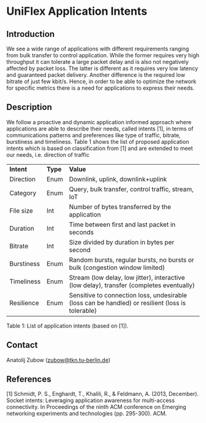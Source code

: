 UniFlex Application Intents
===============================

## Introduction

We see a wide range of applications with different requirements ranging from bulk transfer to control application. While the former requires very high throughput it can tolerate a large packet delay and is also not negatively affected by packet loss. The latter is different as it requires very low latency and guaranteed packet delivery. Another difference is the required low bitrate of just few kbit/s. Hence, in order to be able to optimize the network for specific metrics there is a need for applications to express their needs.

## Description

We follow a proactive and dynamic application informed approach where applications are able to describe their needs, called intents [1], in terms of communications patterns and preferences like type of traffic, bitrate, burstiness and timeliness. Table 1 shows the list of proposed application intents which is based on classification from [1] and are extended to meet our needs, i.e. direction of traffic

<table>
<tr>
<td><b>Intent</b></td>
<td><b>Type</b></td>
<td><b>Value</b></td>
</tr>
<tr>
<td>Direction</td>
<td>Enum</td>
<td>Downlink, uplink, downlink+uplink</td>
</tr>
<tr>
<td>Category</td>
<td>Enum</td>
<td>Query, bulk transfer, control traffic, stream, IoT</td>
</tr>
<tr>
<td>File size</td>
<td>Int</td>
<td>Number of bytes transferred by the application</td>
</tr>
<tr>
<td>Duration</td>
<td>Int</td>
<td>Time between first and last packet in seconds</td>
</tr>
<tr>
<td>Bitrate</td>
<td>Int</td>
<td>Size divided by duration in bytes per second</td>
</tr>
<tr>
<td>Burstiness</td>
<td>Enum</td>
<td>Random bursts, regular bursts, no bursts or bulk (congestion window limited)</td>
</tr>
<tr>
<td>Timeliness</td>
<td>Enum</td>
<td>Stream (low delay, low jitter), interactive (low delay), transfer (completes eventually)</td>
</tr>
<tr>
<td>Resilience</td>
<td>Enum</td>
<td>Sensitive to connection loss, undesirable (loss can be handled) or resilient (loss is tolerable)</td>
</tr>
</table>
Table 1: List of application intents (based on [1]).

## Contact

Anatolij Zubow (zubow@tkn.tu-berlin.de)

## References

[1] Schmidt, P. S., Enghardt, T., Khalili, R., & Feldmann, A. (2013, December). Socket intents: Leveraging application awareness for multi-access connectivity. In Proceedings of the ninth ACM conference on Emerging networking experiments and technologies (pp. 295-300). ACM.
